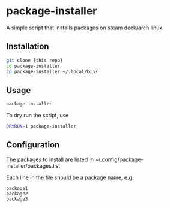 # package-installer

A simple script that installs packages on steam deck/arch linux.

## Installation
```bash
git clone {this repo}
cd package-installer
cp package-installer ~/.local/bin/
```

## Usage

```bash
package-installer
```

To dry run the script, use

```bash
DRYRUN=1 package-installer
```

## Configuration

The packages to install are listed in ~/.config/package-installer/packages.list

Each line in the file should be a package name, e.g.

```
package1
package2
package3
```
